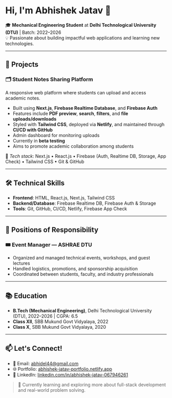 # Hi, I'm Abhishek Jatav 👋

🎓 **Mechanical Engineering Student** at **Delhi Technological University (DTU)** | Batch: 2022–2026  
💡 Passionate about building impactful web applications and learning new technologies.  

---

## 🚀 Projects

### 🗂️ **Student Notes Sharing Platform**
A responsive web platform where students can upload and access academic notes.

- Built using **Next.js**, **Firebase Realtime Database**, and **Firebase Auth**
- Features include **PDF preview**, **search**, **filters**, and **file uploads/downloads**
- Styled with **Tailwind CSS**, deployed via **Netlify**, and maintained through **CI/CD with GitHub**
- Admin dashboard for monitoring uploads
- Currently in **beta testing**
- Aims to promote academic collaboration among students

📌 _Tech stack_: Next.js • React.js • Firebase (Auth, Realtime DB, Storage, App Check) • Tailwind CSS • Git & GitHub

---

## 🛠️ Technical Skills

- **Frontend**: HTML, React.js, Next.js, Tailwind CSS  
- **Backend/Database**: Firebase Realtime DB, Firebase Auth & Storage  
- **Tools**: Git, GitHub, CI/CD, Netlify, Firebase App Check

---

## 🎯 Positions of Responsibility

### 🎟️ Event Manager — ASHRAE DTU
- Organized and managed technical events, workshops, and guest lectures  
- Handled logistics, promotions, and sponsorship acquisition  
- Coordinated between students, faculty, and industry professionals

---

## 📚 Education

- **B.Tech (Mechanical Engineering)**, Delhi Technological University (DTU), 2022–2026 | CGPA: 6.5  
- **Class XII**, SBB Mukund Govt Vidyalaya, 2022 
- **Class X**, SBB Mukund Govt Vidyalaya, 2020 

---

## 📫 Let's Connect!

- 📧 Email: [abhidel44@gmail.com](mailto:abhidel44@gmail.com)  
- 🌐 Portfolio: [abhishek-jatav-portfolio.netlify.app](https://abhishek-jatav-portfolio.netlify.app/)  
- 🔗 LinkedIn: [linkedin.com/in/abhishek-jatav-067946261](https://www.linkedin.com/in/abhishek-jatav-067946261/)

> 🚧 Currently learning and exploring more about full-stack development and real-world problem solving.
